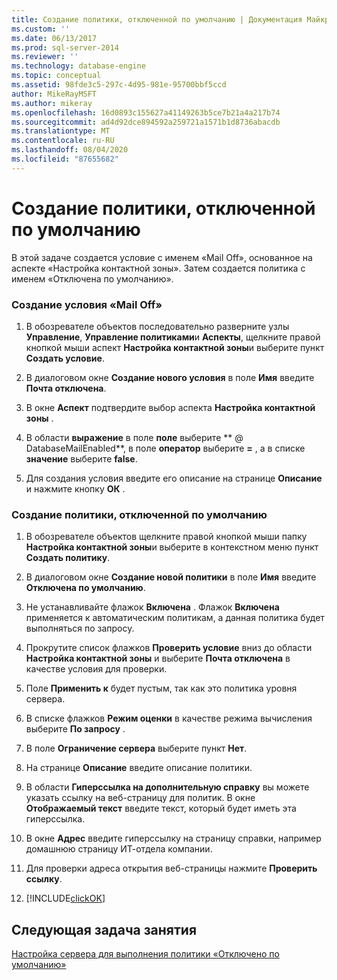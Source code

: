 ```yaml
---
title: Создание политики, отключенной по умолчанию | Документация Майкрософт
ms.custom: ''
ms.date: 06/13/2017
ms.prod: sql-server-2014
ms.reviewer: ''
ms.technology: database-engine
ms.topic: conceptual
ms.assetid: 98fde3c5-297c-4d95-981e-95700bbf5ccd
author: MikeRayMSFT
ms.author: mikeray
ms.openlocfilehash: 16d0893c155627a41149263b5ce7b21a4a217b74
ms.sourcegitcommit: ad4d92dce894592a259721a1571b1d8736abacdb
ms.translationtype: MT
ms.contentlocale: ru-RU
ms.lasthandoff: 08/04/2020
ms.locfileid: "87655682"
---
```

# <a name="create-the-off-by-default-policy"></a>Создание политики, отключенной по умолчанию
  В этой задаче создается условие с именем «Mail Off», основанное на аспекте «Настройка контактной зоны». Затем создается политика с именем «Отключена по умолчанию».  
  
### <a name="to-create-the-mail-off-condition"></a>Создание условия «Mail Off»  
  
1.  В обозревателе объектов последовательно разверните узлы **Управление**, **Управление политиками**и **Аспекты**, щелкните правой кнопкой мыши аспект **Настройка контактной зоны**и выберите пункт **Создать условие**.  
  
2.  В диалоговом окне **Создание нового условия** в поле **Имя** введите **Почта отключена**.  
  
3.  В окне **Аспект** подтвердите выбор аспекта **Настройка контактной зоны** .  
  
4.  В области **выражение** в поле **поле** выберите ** \@ DatabaseMailEnabled**, в поле **оператор** выберите **=** , а в списке **значение** выберите **false**.  
  
5.  Для создания условия введите его описание на странице **Описание** и нажмите кнопку **ОК** .  
  
### <a name="to-create-the-off-by-default-policy"></a>Создание политики, отключенной по умолчанию  
  
1.  В обозревателе объектов щелкните правой кнопкой мыши папку **Настройка контактной зоны**и выберите в контекстном меню пункт **Создать политику**.  
  
2.  В диалоговом окне **Создание новой политики** в поле **Имя** введите **Отключена по умолчанию**.  
  
3.  Не устанавливайте флажок **Включена** . Флажок **Включена** применяется к автоматическим политикам, а данная политика будет выполняться по запросу.  
  
4.  Прокрутите список флажков **Проверить условие** вниз до области **Настройка контактной зоны** и выберите **Почта отключена** в качестве условия для проверки.  
  
5.  Поле **Применить к** будет пустым, так как это политика уровня сервера.  
  
6.  В списке флажков **Режим оценки** в качестве режима вычисления выберите **По запросу** .  
  
7.  В поле **Ограничение сервера** выберите пункт **Нет**.  
  
8.  На странице **Описание** введите описание политики.  
  
9. В области **Гиперссылка на дополнительную справку** вы можете указать ссылку на веб-страницу для политик. В окне **Отображаемый текст** введите текст, который будет иметь эта гиперссылка.  
  
10. В окне **Адрес** введите гиперссылку на страницу справки, например домашнюю страницу ИТ-отдела компании.  
  
11. Для проверки адреса открытия веб-страницы нажмите **Проверить ссылку**.  
  
12. [!INCLUDE[clickOK](../../includes/clickok-md.md)]  
  
## <a name="next-task-in-lesson"></a>Следующая задача занятия  
 [Настройка сервера для выполнения политики «Отключено по умолчанию»](lesson-1-2-configure-a-server-to-run-the-off-by-default-policy.md)  
  
  

